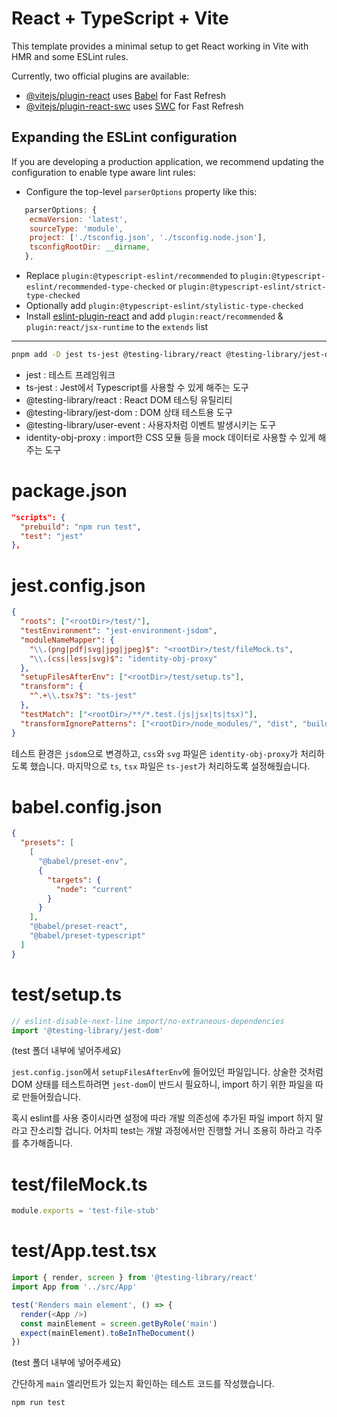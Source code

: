 # React + TypeScript + Vite

This template provides a minimal setup to get React working in Vite with HMR and some ESLint rules.

Currently, two official plugins are available:

- [@vitejs/plugin-react](https://github.com/vitejs/vite-plugin-react/blob/main/packages/plugin-react/README.md) uses [Babel](https://babeljs.io/) for Fast Refresh
- [@vitejs/plugin-react-swc](https://github.com/vitejs/vite-plugin-react-swc) uses [SWC](https://swc.rs/) for Fast Refresh

## Expanding the ESLint configuration

If you are developing a production application, we recommend updating the configuration to enable type aware lint rules:

- Configure the top-level `parserOptions` property like this:

```js
   parserOptions: {
    ecmaVersion: 'latest',
    sourceType: 'module',
    project: ['./tsconfig.json', './tsconfig.node.json'],
    tsconfigRootDir: __dirname,
   },
```

- Replace `plugin:@typescript-eslint/recommended` to `plugin:@typescript-eslint/recommended-type-checked` or `plugin:@typescript-eslint/strict-type-checked`
- Optionally add `plugin:@typescript-eslint/stylistic-type-checked`
- Install [eslint-plugin-react](https://github.com/jsx-eslint/eslint-plugin-react) and add `plugin:react/recommended` & `plugin:react/jsx-runtime` to the `extends` list

---

```sh
pnpm add -D jest ts-jest @testing-library/react @testing-library/jest-dom @testing-library/user-event @babel/preset-react @babel/preset-typescript @babel/preset-env identity-obj-proxy @types/node jest-environment-jsdom@latest @types/jest
```

- jest : 테스트 프레임워크
- ts-jest : Jest에서 Typescript를 사용할 수 있게 해주는 도구
- @testing-library/react : React DOM 테스팅 유틸리티
- @testing-library/jest-dom : DOM 상태 테스트용 도구
- @testing-library/user-event : 사용자처럼 이벤트 발생시키는 도구
- identity-obj-proxy : import한 CSS 모듈 등을 mock 데이터로 사용할 수 있게 해주는 도구

# package.json

```json
"scripts": {
  "prebuild": "npm run test",
  "test": "jest"
},
```

# jest.config.json

```json
{
  "roots": ["<rootDir>/test/"],
  "testEnvironment": "jest-environment-jsdom",
  "moduleNameMapper": {
    "\\.(png|pdf|svg|jpg|jpeg)$": "<rootDir>/test/fileMock.ts",
    "\\.(css|less|svg)$": "identity-obj-proxy"
  },
  "setupFilesAfterEnv": ["<rootDir>/test/setup.ts"],
  "transform": {
    "^.+\\.tsx?$": "ts-jest"
  },
  "testMatch": ["<rootDir>/**/*.test.(js|jsx|ts|tsx)"],
  "transformIgnorePatterns": ["<rootDir>/node_modules/", "dist", "build"]
}
```

테스트 환경은 `jsdom`으로 변경하고, `css`와 `svg` 파일은 `identity-obj-proxy`가 처리하도록 했습니다.
마지막으로 `ts`, `tsx` 파일은 `ts-jest`가 처리하도록 설정해줬습니다.

# babel.config.json

```json
{
  "presets": [
    [
      "@babel/preset-env",
      {
        "targets": {
          "node": "current"
        }
      }
    ],
    "@babel/preset-react",
    "@babel/preset-typescript"
  ]
}
```

# test/setup.ts

```ts
// eslint-disable-next-line import/no-extraneous-dependencies
import '@testing-library/jest-dom'
```

(test 폴더 내부에 넣어주세요)

`jest.config.json`에서 `setupFilesAfterEnv`에 들어있던 파일입니다.
상술한 것처럼 DOM 상태를 테스트하려면 `jest-dom`이 반드시 필요하니, import 하기 위한 파일을 따로 만들어줬습니다.

혹시 eslint를 사용 중이시라면 설정에 따라 개발 의존성에 추가된 파일 import 하지 말라고 잔소리할 겁니다.
어차피 test는 개발 과정에서만 진행할 거니 조용히 하라고 각주를 추가해줍니다.

# test/fileMock.ts

```ts
module.exports = 'test-file-stub'
```

# test/App.test.tsx

```ts
import { render, screen } from '@testing-library/react'
import App from '../src/App'

test('Renders main element', () => {
  render(<App />)
  const mainElement = screen.getByRole('main')
  expect(mainElement).toBeInTheDocument()
})
```

(test 폴더 내부에 넣어주세요)

간단하게 `main` 엘리먼트가 있는지 확인하는 테스트 코드를 작성했습니다.

```sh
npm run test
```

